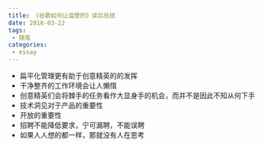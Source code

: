 ```yaml
---
title: 《谷歌如何让运营的》读后总结
date: 2018-03-22
tags:
 - 随笔    
categories: 
 - essay
---
```


- 扁平化管理更有助于创意精英的的发挥
- 干净整齐的工作环境会让人懒惰
- 创意精英们会将棘手的任务看作大显身手的机会，而并不是因此不知从何下手
- 技术洞见对于产品的重要性
- 开放的重要性
- 招聘不能降低要求，宁可漏聘，不能误聘
- 如果人人想的都一样，那就没有人在思考